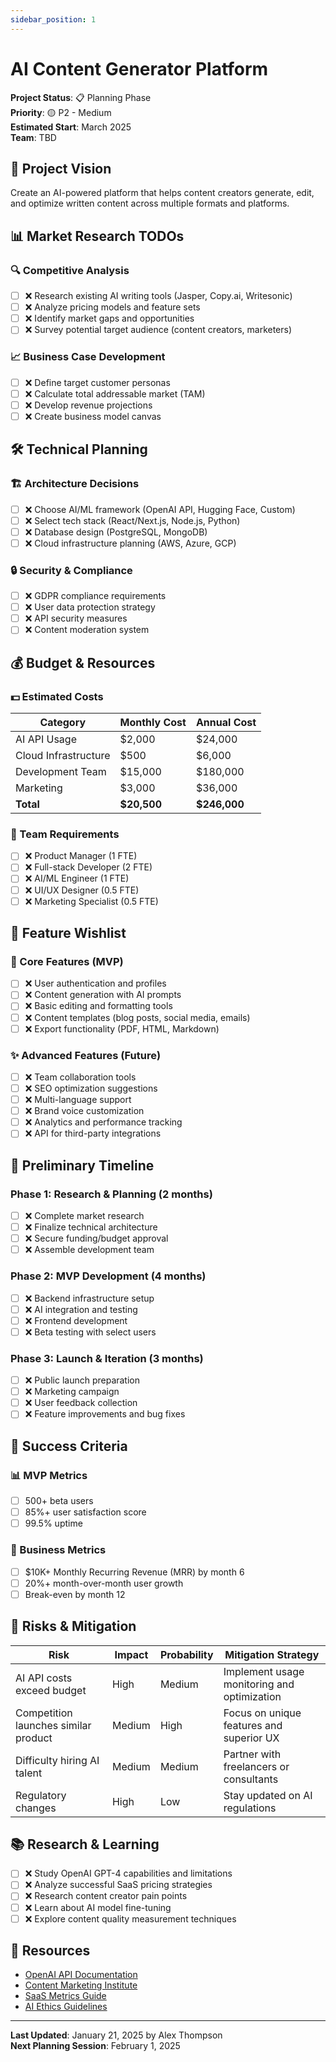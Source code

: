 ```yaml
---
sidebar_position: 1
---
```


# AI Content Generator Platform

**Project Status**: 📋 Planning Phase  
**Priority**: 🟡 P2 - Medium  
**Estimated Start**: March 2025  
**Team**: TBD

## 🎯 Project Vision

Create an AI-powered platform that helps content creators generate, edit, and optimize written content across multiple formats and platforms.

## 📊 Market Research TODOs

### 🔍 Competitive Analysis

- [ ] ❌ Research existing AI writing tools (Jasper, Copy.ai, Writesonic)
- [ ] ❌ Analyze pricing models and feature sets
- [ ] ❌ Identify market gaps and opportunities
- [ ] ❌ Survey potential target audience (content creators, marketers)

### 📈 Business Case Development

- [ ] ❌ Define target customer personas
- [ ] ❌ Calculate total addressable market (TAM)
- [ ] ❌ Develop revenue projections
- [ ] ❌ Create business model canvas

## 🛠️ Technical Planning

### 🏗️ Architecture Decisions

- [ ] ❌ Choose AI/ML framework (OpenAI API, Hugging Face, Custom)
- [ ] ❌ Select tech stack (React/Next.js, Node.js, Python)
- [ ] ❌ Database design (PostgreSQL, MongoDB)
- [ ] ❌ Cloud infrastructure planning (AWS, Azure, GCP)

### 🔒 Security & Compliance

- [ ] ❌ GDPR compliance requirements
- [ ] ❌ User data protection strategy
- [ ] ❌ API security measures
- [ ] ❌ Content moderation system

## 💰 Budget & Resources

### 💵 Estimated Costs

| Category             | Monthly Cost | Annual Cost  |
| -------------------- | ------------ | ------------ |
| AI API Usage         | $2,000       | $24,000      |
| Cloud Infrastructure | $500         | $6,000       |
| Development Team     | $15,000      | $180,000     |
| Marketing            | $3,000       | $36,000      |
| **Total**            | **$20,500**  | **$246,000** |

### 👥 Team Requirements

- [ ] ❌ Product Manager (1 FTE)
- [ ] ❌ Full-stack Developer (2 FTE)
- [ ] ❌ AI/ML Engineer (1 FTE)
- [ ] ❌ UI/UX Designer (0.5 FTE)
- [ ] ❌ Marketing Specialist (0.5 FTE)

## 🎨 Feature Wishlist

### 🌟 Core Features (MVP)

- [ ] ❌ User authentication and profiles
- [ ] ❌ Content generation with AI prompts
- [ ] ❌ Basic editing and formatting tools
- [ ] ❌ Content templates (blog posts, social media, emails)
- [ ] ❌ Export functionality (PDF, HTML, Markdown)

### ✨ Advanced Features (Future)

- [ ] ❌ Team collaboration tools
- [ ] ❌ SEO optimization suggestions
- [ ] ❌ Multi-language support
- [ ] ❌ Brand voice customization
- [ ] ❌ Analytics and performance tracking
- [ ] ❌ API for third-party integrations

## 📅 Preliminary Timeline

### Phase 1: Research & Planning (2 months)

- [ ] ❌ Complete market research
- [ ] ❌ Finalize technical architecture
- [ ] ❌ Secure funding/budget approval
- [ ] ❌ Assemble development team

### Phase 2: MVP Development (4 months)

- [ ] ❌ Backend infrastructure setup
- [ ] ❌ AI integration and testing
- [ ] ❌ Frontend development
- [ ] ❌ Beta testing with select users

### Phase 3: Launch & Iteration (3 months)

- [ ] ❌ Public launch preparation
- [ ] ❌ Marketing campaign
- [ ] ❌ User feedback collection
- [ ] ❌ Feature improvements and bug fixes

## 🎯 Success Criteria

### 📊 MVP Metrics

- [ ] 500+ beta users
- [ ] 85%+ user satisfaction score
- [ ] 99.5% uptime

### 💼 Business Metrics

- [ ] $10K+ Monthly Recurring Revenue (MRR) by month 6
- [ ] 20%+ month-over-month user growth
- [ ] Break-even by month 12

## 🤔 Risks & Mitigation

| Risk                                 | Impact | Probability | Mitigation Strategy                         |
| ------------------------------------ | ------ | ----------- | ------------------------------------------- |
| AI API costs exceed budget           | High   | Medium      | Implement usage monitoring and optimization |
| Competition launches similar product | Medium | High        | Focus on unique features and superior UX    |
| Difficulty hiring AI talent          | Medium | Medium      | Partner with freelancers or consultants     |
| Regulatory changes                   | High   | Low         | Stay updated on AI regulations              |

## 📚 Research & Learning

- [ ] ❌ Study OpenAI GPT-4 capabilities and limitations
- [ ] ❌ Analyze successful SaaS pricing strategies
- [ ] ❌ Research content creator pain points
- [ ] ❌ Learn about AI model fine-tuning
- [ ] ❌ Explore content quality measurement techniques

## 🔗 Resources

- [OpenAI API Documentation](https://platform.openai.com/docs)
- [Content Marketing Institute](https://contentmarketinginstitute.com/)
- [SaaS Metrics Guide](https://www.klipfolio.com/resources/saas-metrics)
- [AI Ethics Guidelines](https://ai.gov/ai-ethics/)

---

**Last Updated**: January 21, 2025 by Alex Thompson  
**Next Planning Session**: February 1, 2025
